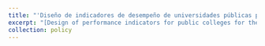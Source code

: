 ```yaml
---
title: "'Diseño de indicadores de desempeño de universidades públicas para la determinación de acuerdos de desempeño con el Sector Educación' with José Flor- Toro (2020) (in Spanish)"
excerpt: "[Design of performance indicators for public colleges for the determination of sectoral funding agreements] – Available upon request" #"Short description of portfolio item number 1<br/><img src='/images/500x300.png'>"
collection: policy
---
```


